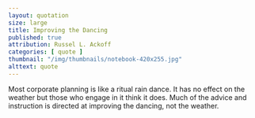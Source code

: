```yaml
---
layout: quotation
size: large
title: Improving the Dancing
published: true
attribution: Russel L. Ackoff
categories: [ quote ]
thumbnail: "/img/thumbnails/notebook-420x255.jpg"
alttext: quote
---
```


Most corporate planning is like a ritual rain dance. It has 
no effect on the weather but those who engage in it think it does.
Much of the advice and instruction is directed at improving the 
dancing, not the weather.
